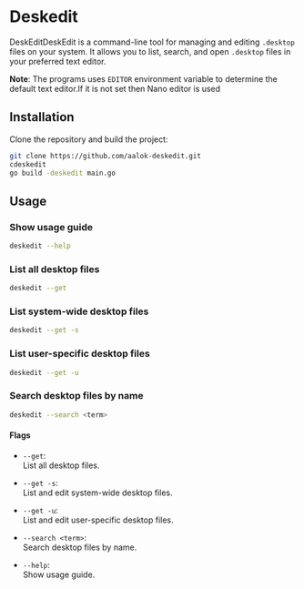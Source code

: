 # Deskedit

DeskEditDeskEdit is a command-line tool for managing and editing `.desktop` files on your system. It allows you to 
list, search, and open `.desktop` files in your preferred text editor.

**Note**: The programs uses ```EDITOR``` environment variable to determine the default text editor.If it is not set then Nano editor is used

## Installation

Clone the repository and build the project:

```sh
git clone https://github.com/aalok-deskedit.git
cdeskedit
go build -deskedit main.go
```

## Usage

### Show usage guide
```sh
deskedit --help
```

### List all desktop files

```sh
deskedit --get
```

### List system-wide desktop files

```sh
deskedit --get -s
```

### List user-specific desktop files

```sh
deskedit --get -u
```

### Search desktop files by name

```sh
deskedit --search <term>
```

#### Flags

- `--get`:  
  List all desktop files.

- `--get -s`:  
  List and edit system-wide desktop files.

- `--get -u`:  
  List and edit user-specific desktop files.

- `--search <term>`:  
  Search desktop files by name.

- `--help`:  
  Show usage guide.
